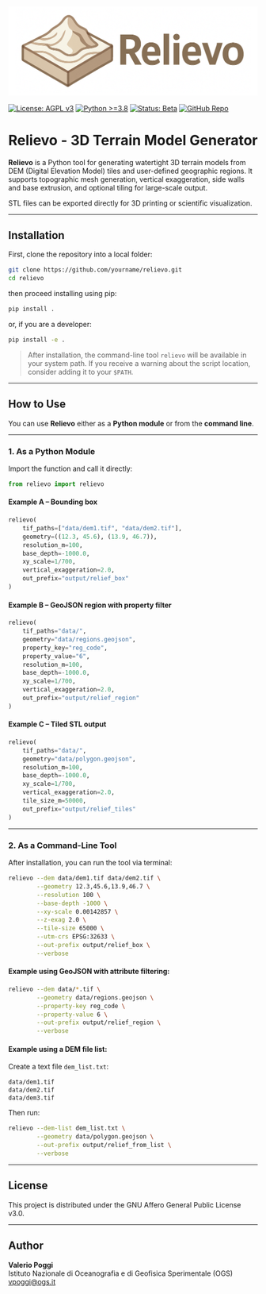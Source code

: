 ![Relievo Logo](logo/relievo_logo.png)

[![License: AGPL v3](https://img.shields.io/badge/License-AGPL%20v3-blue.svg)](https://www.gnu.org/licenses/agpl-3.0)
[![Python >=3.8](https://img.shields.io/badge/Python-3.8%2B-blue.svg)](https://www.python.org/)
[![Status: Beta](https://img.shields.io/badge/status-beta-yellow)]()
[![GitHub Repo](https://img.shields.io/badge/github-relievo-lightgrey?logo=github)](https://github.com/yourname/relievo)

# Relievo - 3D Terrain Model Generator

**Relievo** is a Python tool for generating watertight 3D terrain models 
from DEM (Digital Elevation Model) tiles and user-defined geographic regions. 
It supports topographic mesh generation, vertical exaggeration, 
side walls and base extrusion, and optional tiling for large-scale output.

STL files can be exported directly for 3D printing or scientific visualization.

---

## Installation

First, clone the repository into a local folder:

```bash
git clone https://github.com/yourname/relievo.git
cd relievo
```

then proceed installing using pip:

```bash
pip install .
```

or, if you are a developer:

```bash
pip install -e .
```

> After installation, the command-line tool `relievo` will be available in your system path.
> If you receive a warning about the script location, consider adding it to your `$PATH`.

---

## How to Use

You can use **Relievo** either as a **Python module** or from the **command line**.

---

### 1. As a Python Module

Import the function and call it directly:

```python
from relievo import relievo
```

#### Example A – Bounding box

```python
relievo(
    tif_paths=["data/dem1.tif", "data/dem2.tif"],
    geometry=((12.3, 45.6), (13.9, 46.7)),
    resolution_m=100,
    base_depth=-1000.0,
    xy_scale=1/700,
    vertical_exaggeration=2.0,
    out_prefix="output/relief_box"
)
```

#### Example B – GeoJSON region with property filter

```python
relievo(
    tif_paths="data/",
    geometry="data/regions.geojson",
    property_key="reg_code",
    property_value="6",
    resolution_m=100,
    base_depth=-1000.0,
    xy_scale=1/700,
    vertical_exaggeration=2.0,
    out_prefix="output/relief_region"
)
```

#### Example C – Tiled STL output

```python
relievo(
    tif_paths="data/",
    geometry="data/polygon.geojson",
    resolution_m=100,
    base_depth=-1000.0,
    xy_scale=1/700,
    vertical_exaggeration=2.0,
    tile_size_m=50000,
    out_prefix="output/relief_tiles"
)
```

---

### 2. As a Command-Line Tool

After installation, you can run the tool via terminal:

```bash
relievo --dem data/dem1.tif data/dem2.tif \
        --geometry 12.3,45.6,13.9,46.7 \
        --resolution 100 \
        --base-depth -1000 \
        --xy-scale 0.00142857 \
        --z-exag 2.0 \
        --tile-size 65000 \
        --utm-crs EPSG:32633 \
        --out-prefix output/relief_box \
        --verbose
```

#### Example using GeoJSON with attribute filtering:

```bash
relievo --dem data/*.tif \
        --geometry data/regions.geojson \
        --property-key reg_code \
        --property-value 6 \
        --out-prefix output/relief_region \
        --verbose
```

#### Example using a DEM file list:

Create a text file `dem_list.txt`:

```
data/dem1.tif
data/dem2.tif
data/dem3.tif
```

Then run:

```bash
relievo --dem-list dem_list.txt \
        --geometry data/polygon.geojson \
        --out-prefix output/relief_from_list \
        --verbose
```

---

## License

This project is distributed under the GNU Affero General Public License v3.0.

---

## Author

**Valerio Poggi**  
Istituto Nazionale di Oceanografia e di Geofisica Sperimentale (OGS)  
vpoggi@ogs.it
